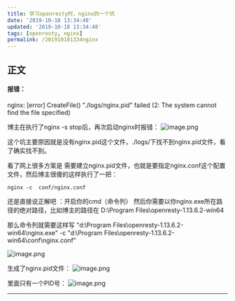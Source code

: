 ```yaml
---
title: 学习openresty时，nginx的一个坑
date: '2019-10-18 13:34:48'
updated: '2019-10-18 13:34:48'
tags: [openresty, nginx]
permalink: /201910181334nginx
---
```


## 正文

#### 报错：
nginx: [error] CreateFile() "./logs/nginx.pid" failed (2: The system cannot find the file specified)

博主在执行了nginx -s stop后，再次启动nginx时报错：
![image.png](https://cdn.jsdelivr.net/gh/smallersoup/jsDelivr-cdn@main/blog/article/imgconvert-csdnimg/8a2974c018ccd720a11f910f20729d34.png)


这个坑主要原因就是没有nginx.pid这个文件，./logs/下找不到nginx.pid文件，看了确实找不到。

看了网上很多方案是 需要建立nginx.pid文件，也就是要指定nginx.conf这个配置文件，然后博主很傻的这样执行了一把：
```
nginx -c  conf/nginx.conf
```
还是直接说正解吧 ：开启你的cmd（命令列） 然后你需要以你nginx.exe所在路径的绝对路径，比如博主的路径在 D:\Program Files\openresty-1.13.6.2-win64

那么命令列就需要这样写
"d:\Program Files\openresty-1.13.6.2-win64\nginx.exe" -c  "d:\Program Files\openresty-1.13.6.2-win64\conf\nginx.conf"

![image.png](https://cdn.jsdelivr.net/gh/smallersoup/jsDelivr-cdn@main/blog/article/imgconvert-csdnimg/0dbe6a5dd71f30893cee4b8dd7d56b82.png)

生成了nginx.pid文件：
![image.png](https://cdn.jsdelivr.net/gh/smallersoup/jsDelivr-cdn@main/blog/article/imgconvert-csdnimg/1e5f12d8993aebd51b7222c2c61959f6.png)

里面只有一个PID号：
![image.png](https://cdn.jsdelivr.net/gh/smallersoup/jsDelivr-cdn@main/blog/article/imgconvert-csdnimg/2106940106285f2c89c31fa53085899f.png)





---------
